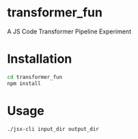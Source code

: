 # transformer_fun
A JS Code Transformer Pipeline Experiment

# Installation
```bash
cd transformer_fun
npm install
```

# Usage
```bash
./jsx-cli input_dir output_dir
```
